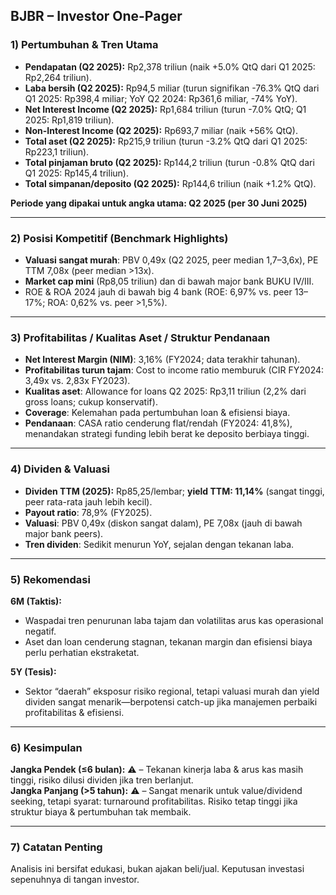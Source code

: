 ## BJBR – Investor One-Pager

### 1) Pertumbuhan & Tren Utama
- **Pendapatan (Q2 2025):** Rp2,378 triliun (naik +5.0% QtQ dari Q1 2025: Rp2,264 triliun).
- **Laba bersih (Q2 2025):** Rp94,5 miliar (turun signifikan -76.3% QtQ dari Q1 2025: Rp398,4 miliar; YoY Q2 2024: Rp361,6 miliar, -74% YoY).
- **Net Interest Income (Q2 2025):** Rp1,684 triliun (turun -7.0% QtQ; Q1 2025: Rp1,819 triliun).
- **Non-Interest Income (Q2 2025):** Rp693,7 miliar (naik +56% QtQ).
- **Total aset (Q2 2025):** Rp215,9 triliun (turun -3.2% QtQ dari Q1 2025: Rp223,1 triliun).
- **Total pinjaman bruto (Q2 2025):** Rp144,2 triliun (turun -0.8% QtQ dari Q1 2025: Rp145,4 triliun).
- **Total simpanan/deposito (Q2 2025):** Rp144,6 triliun (naik +1.2% QtQ).

**Periode yang dipakai untuk angka utama: Q2 2025 (per 30 Juni 2025)**

---

### 2) Posisi Kompetitif (Benchmark Highlights)
- **Valuasi sangat murah**: PBV 0,49x (Q2 2025, peer median 1,7–3,6x), PE TTM 7,08x (peer median >13x).
- **Market cap mini** (Rp8,05 triliun) dan di bawah major bank BUKU IV/III.
- ROE & ROA 2024 jauh di bawah big 4 bank (ROE: 6,97% vs. peer 13–17%; ROA: 0,62% vs. peer >1,5%).

---

### 3) Profitabilitas / Kualitas Aset / Struktur Pendanaan
- **Net Interest Margin (NIM)**: 3,16% (FY2024; data terakhir tahunan).
- **Profitabilitas turun tajam**: Cost to income ratio memburuk (CIR FY2024: 3,49x vs. 2,83x FY2023).
- **Kualitas aset**: Allowance for loans Q2 2025: Rp3,11 triliun (2,2% dari gross loans; cukup konservatif).
- **Coverage**: Kelemahan pada pertumbuhan loan & efisiensi biaya.
- **Pendanaan**: CASA ratio cenderung flat/rendah (FY2024: 41,8%), menandakan strategi funding lebih berat ke deposito berbiaya tinggi.

---

### 4) Dividen & Valuasi
- **Dividen TTM (2025):** Rp85,25/lembar; **yield TTM: 11,14%** (sangat tinggi, peer rata-rata jauh lebih kecil).
- **Payout ratio**: 78,9% (FY2025).
- **Valuasi**: PBV 0,49x (diskon sangat dalam), PE 7,08x (jauh di bawah major bank peers).
- **Tren dividen**: Sedikit menurun YoY, sejalan dengan tekanan laba.

---

### 5) Rekomendasi
**6M (Taktis):**  
- Waspadai tren penurunan laba tajam dan volatilitas arus kas operasional negatif.
- Aset dan loan cenderung stagnan, tekanan margin dan efisiensi biaya perlu perhatian ekstraketat.

**5Y (Tesis):**  
- Sektor “daerah” eksposur risiko regional, tetapi valuasi murah dan yield dividen sangat menarik—berpotensi catch-up jika manajemen perbaiki profitabilitas & efisiensi.

---

### 6) Kesimpulan
**Jangka Pendek (≤6 bulan):** ⚠️ – Tekanan kinerja laba & arus kas masih tinggi, risiko dilusi dividen jika tren berlanjut.  
**Jangka Panjang (>5 tahun):** ⚠️ – Sangat menarik untuk value/dividend seeking, tetapi syarat: turnaround profitabilitas. Risiko tetap tinggi jika struktur biaya & pertumbuhan tak membaik.

---

### 7) Catatan Penting
Analisis ini bersifat edukasi, bukan ajakan beli/jual. Keputusan investasi sepenuhnya di tangan investor.